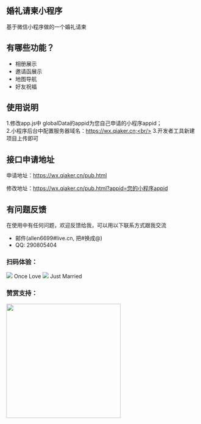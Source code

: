 
## 婚礼请柬小程序
基于微信小程序做的一个婚礼请柬

## 有哪些功能？

* 相册展示
* 邀请函展示
* 地图导航
* 好友祝福


## 使用说明

1.修改app.js中 globalData的appid为您自己申请的小程序appid；<br/>
2.小程序后台中配置服务器域名：https://wx.qiaker.cn;<br/>
3.开发者工具新建项目上传即可


## 接口申请地址

申请地址：<a href="https://wx.qiaker.cn/pub.html" target="_blank">https://wx.qiaker.cn/pub.html</a><br/>

修改地址：<a href="https://wx.qiaker.cn/pub.html?appid=您的小程序appid" target="_blank">https://wx.qiaker.cn/pub.html?appid=您的小程序appid</a>


## 有问题反馈
在使用中有任何问题，欢迎反馈给我，可以用以下联系方式跟我交流

* 邮件(allen6699#live.cn, 把#换成@)
* QQ: 290805404

### 扫码体验：

<img src="https://wx.qiaker.cn/img/ma.jpg">
Once Love

<img src="https://wx.qiaker.cn/img/ma2.jpg">
Just Married


### 赞赏支持：
<img src="https://wx.qiaker.cn/img/wow.jpg" width="300px">